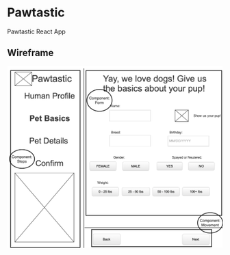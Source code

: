# Pawtastic
Pawtastic React App

## Wireframe
![title](https://github.com/devagreen9/Pawtastic/blob/master/pawtastic/Pawtastic%20Wireframe.jpg)
